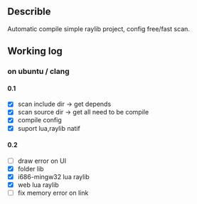 ## Describle
Automatic compile simple raylib project,
config free/fast scan.

## Working log
### on ubuntu / clang
#### 0.1
- [x] scan include dir -> get depends
- [x] scan source dir -> get all need to be compile
- [x] compile config 
- [x] suport lua,raylib natif
#### 0.2
- [ ] draw error on UI
- [x] folder lib
- [x] i686-mingw32 lua raylib
- [x] web lua raylib
- [ ] fix memory error on link
